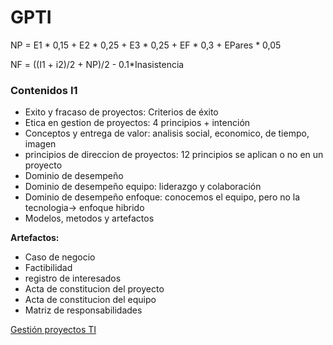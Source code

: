# GPTI

NP = E1 * 0,15 + E2 * 0,25 + E3 * 0,25 + EF * 0,3 + EPares * 0,05

NF = ((I1 + i2)/2 + NP)/2 - 0.1*Inasistencia

### Contenidos I1

- Exito y fracaso de proyectos: Criterios de éxito
- Etica en gestion de proyectos: 4 principios + intención
- Conceptos y entrega de valor: analisis social, economico, de tiempo, imagen
- principios de direccion de proyectos: 12 principios se aplican o no en un proyecto
- Dominio de desempeño
- Dominio de desempeño equipo: liderazgo y colaboración
- Dominio de desempeño enfoque: conocemos el equipo, pero no la tecnologia→ enfoque hibrido
- Modelos, metodos y artefactos

**Artefactos:**

- Caso de negocio
- Factibilidad
- registro de interesados
- Acta de constitucion del proyecto
- Acta de constitucion del equipo
- Matriz de responsabilidades

[Gestión proyectos TI](GPTI%2084e6bcfe42374dc7933ef746e57844f8/Gestio%CC%81n%20proyectos%20TI%207c60e32dbf814e3aa82419acf9bd3715.csv)